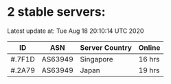 # 2 stable servers:

Latest update at: Tue Aug 18 20:10:14 UTC 2020

| ID | ASN | Server Country | Online |
| -- | --- | -------------- | ------ |
| #.7F1D | AS63949 | Singapore | 16 hrs |
| #.2A79 | AS63949 | Japan | 19 hrs |

